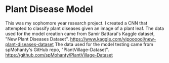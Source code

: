 # Plant Disease Model

This was my sophomore year research project. I created a CNN that attempted to classify plant diseases given an image of a plant leaf.
The data used for the model creation came from Samir Battarai's Kaggle dataset, "New Plant Diseases Dataset". https://www.kaggle.com/vipoooool/new-plant-diseases-dataset
The data used for the model testing came from spMohanty's GitHub repo, "PlantVillage-Dataset". https://github.com/spMohanty/PlantVillage-Dataset
